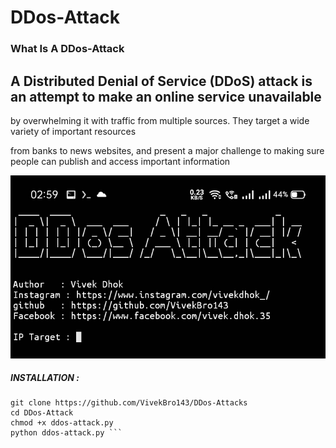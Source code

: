 # DDos-Attack 

### What Is A DDos-Attack

## A Distributed Denial of Service (DDoS) attack is an attempt to make an online service unavailable 

by overwhelming it with traffic from multiple sources. They target a wide variety of important resources

from banks to news websites, and present a major challenge to making sure people can publish and access important information


![IMG_20210831_030545](https://github.com/VivekBro143/DDos-Attacks/blob/a947178bcef52f86d65fe89377e4d0967ff04612/IMG_20210831_030545.jpg)


##### INSTALLATION :

```
git clone https://github.com/VivekBro143/DDos-Attacks
cd DDos-Attack
chmod +x ddos-attack.py
python ddos-attack.py ```





